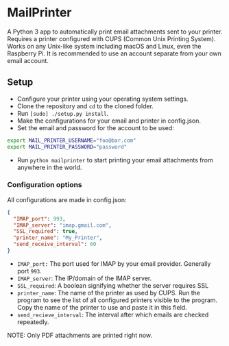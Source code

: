 # MailPrinter

A Python 3 app to automatically print email attachments sent to your printer.
Requires a printer configured with CUPS (Common Unix Printing System).
Works on any Unix-like system including macOS and Linux, even the Raspberry Pi.
It is recommended to use an account separate from your own email account.

## Setup

- Configure your printer using your operating system settings.
- Clone the repository and `cd` to the cloned folder.
- Run `[sudo] ./setup.py install`.
- Make the configurations for your email and printer in config.json.
- Set the email and password for the account to be used:

```bash
export MAIL_PRINTER_USERNAME="foo@bar.com"
export MAIL_PRINTER_PASSWORD="password"
```

- Run `python mailprinter` to start printing your email attachments from anywhere in the world.

### Configuration options

All configurations are made in config.json:

```JSON
{
  "IMAP_port": 993,
  "IMAP_server": "imap.gmail.com",
  "SSL_required": true,
  "printer_name": "My_Printer",
  "send_receive_interval": 60
}
```

- `IMAP_port:` The port used for IMAP by your email provider. Generally port `993`. 
- `IMAP_server`: The IP/domain of the IMAP server.
- `SSL_required`: A boolean signifying whether the server requires SSL
- `printer_name`: The name of the printer as used by CUPS. Run the program to see the list
    of all configured printers visible to the program. Copy the name of the printer to use
    and paste it in this field.
- `send_recieve_interval`: The interval after which emails are checked repeatedly.

NOTE: Only PDF attachments are printed right now.
